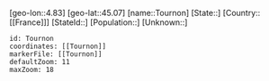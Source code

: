 ﻿---
location: [45.07,4.83]
mapzoom: [7,12] 
mapmarker: city 
type: City
tags:
- geo/City


SpocWebEntityId: 34936
isDeleted: false
confidential: public

---
[geo-lon::4.83]
[geo-lat::45.07]
[name::Tournon]
[State::]
[Country::[[France]]]
[StateId::]
[Population::]
[Unknown::]


```leaflet
id: Tournon
coordinates: [[Tournon]]
markerFile: [[Tournon]]
defaultZoom: 11 
maxZoom: 18
```
